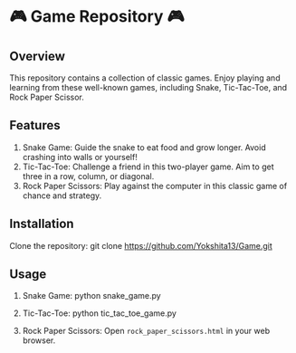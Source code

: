 # 🎮 Game Repository 🎮

## Overview
This repository contains a collection of classic games. Enjoy playing and learning from these well-known games, including Snake, Tic-Tac-Toe, and Rock Paper Scissor.

## Features
1.  Snake Game: Guide the snake to eat food and grow longer. Avoid crashing into walls or yourself!
2.  Tic-Tac-Toe: Challenge a friend in this two-player game. Aim to get three in a row, column, or diagonal.
3.  Rock Paper Scissors: Play against the computer in this classic game of chance and strategy.

## Installation
   Clone the repository:
   git clone https://github.com/Yokshita13/Game.git

## Usage
1. Snake Game:
python snake_game.py

2. Tic-Tac-Toe: 
python tic_tac_toe_game.py

3. Rock Paper Scissors:
Open `rock_paper_scissors.html` in your web browser.
